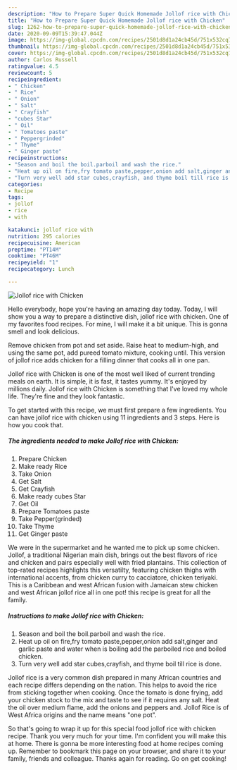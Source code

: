 ```yaml
---
description: "How to Prepare Super Quick Homemade Jollof rice with Chicken"
title: "How to Prepare Super Quick Homemade Jollof rice with Chicken"
slug: 1262-how-to-prepare-super-quick-homemade-jollof-rice-with-chicken
date: 2020-09-09T15:39:47.044Z
image: https://img-global.cpcdn.com/recipes/2501d8d1a24cb45d/751x532cq70/jollof-rice-with-chicken-recipe-main-photo.jpg
thumbnail: https://img-global.cpcdn.com/recipes/2501d8d1a24cb45d/751x532cq70/jollof-rice-with-chicken-recipe-main-photo.jpg
cover: https://img-global.cpcdn.com/recipes/2501d8d1a24cb45d/751x532cq70/jollof-rice-with-chicken-recipe-main-photo.jpg
author: Carlos Russell
ratingvalue: 4.5
reviewcount: 5
recipeingredient:
- " Chicken"
- " Rice"
- " Onion"
- " Salt"
- " Crayfish"
- "cubes Star"
- " Oil"
- " Tomatoes paste"
- " Peppergrinded"
- " Thyme"
- " Ginger paste"
recipeinstructions:
- "Season and boil the boil.parboil and wash the rice."
- "Heat up oil on fire,fry tomato paste,pepper,onion add salt,ginger and garlic paste and water when is boiling add the parboiled rice and boiled chicken."
- "Turn very well add star cubes,crayfish, and thyme boil till rice is done."
categories:
- Recipe
tags:
- jollof
- rice
- with

katakunci: jollof rice with 
nutrition: 295 calories
recipecuisine: American
preptime: "PT14M"
cooktime: "PT46M"
recipeyield: "1"
recipecategory: Lunch

---
```



![Jollof rice with Chicken](https://img-global.cpcdn.com/recipes/2501d8d1a24cb45d/751x532cq70/jollof-rice-with-chicken-recipe-main-photo.jpg)

Hello everybody, hope you're having an amazing day today. Today, I will show you a way to prepare a distinctive dish, jollof rice with chicken. One of my favorites food recipes. For mine, I will make it a bit unique. This is gonna smell and look delicious.

Remove chicken from pot and set aside. Raise heat to medium-high, and using the same pot, add pureed tomato mixture, cooking until. This version of jollof rice adds chicken for a filling dinner that cooks all in one pan.

Jollof rice with Chicken is one of the most well liked of current trending meals on earth. It is simple, it is fast, it tastes yummy. It's enjoyed by millions daily. Jollof rice with Chicken is something that I've loved my whole life. They're fine and they look fantastic.


To get started with this recipe, we must first prepare a few ingredients. You can have jollof rice with chicken using 11 ingredients and 3 steps. Here is how you cook that.

<!--inarticleads1-->

##### The ingredients needed to make Jollof rice with Chicken:

1. Prepare  Chicken
1. Make ready  Rice
1. Take  Onion
1. Get  Salt
1. Get  Crayfish
1. Make ready cubes Star
1. Get  Oil
1. Prepare  Tomatoes paste
1. Take  Pepper(grinded)
1. Take  Thyme
1. Get  Ginger paste


We were in the supermarket and he wanted me to pick up some chicken. Jollof, a traditional Nigerian main dish, brings out the best flavors of rice and chicken and pairs especially well with fried plantains. This collection of top-rated recipes highlights this versatilty, featuring chicken thighs with international accents, from chicken curry to cacciatore, chicken teriyaki. This is a Caribbean and west African fusion with Jamaican stew chicken and west African jollof rice all in one pot! this recipe is great for all the family. 

<!--inarticleads2-->

##### Instructions to make Jollof rice with Chicken:

1. Season and boil the boil.parboil and wash the rice.
1. Heat up oil on fire,fry tomato paste,pepper,onion add salt,ginger and garlic paste and water when is boiling add the parboiled rice and boiled chicken.
1. Turn very well add star cubes,crayfish, and thyme boil till rice is done.


Jollof rice is a very common dish prepared in many African countries and each recipe differs depending on the nation. This helps to avoid the rice from sticking together when cooking. Once the tomato is done frying, add your chicken stock to the mix and taste to see if it requires any salt. Heat the oil over medium flame, add the onions and peppers and. Jollof Rice is of West Africa origins and the name means &#34;one pot&#34;. 

So that's going to wrap it up for this special food jollof rice with chicken recipe. Thank you very much for your time. I'm confident you will make this at home. There is gonna be more interesting food at home recipes coming up. Remember to bookmark this page on your browser, and share it to your family, friends and colleague. Thanks again for reading. Go on get cooking!
